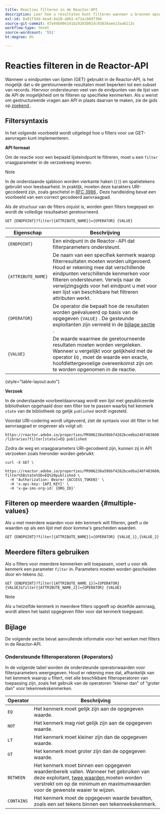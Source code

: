 ```yaml
---
title: Reacties filteren in de Reactor-API
description: Leer hoe u resultaten kunt filteren wanneer u bronnen opsomt in de Reactor-API.
exl-id: 8a91f3dd-4ead-4a10-abb1-e71acb0d73b6
source-git-commit: 47a94b00e141b24203b01dc93834aee13aa6113c
workflow-type: tm+mt
source-wordcount: '551'
ht-degree: 0%

---
```


# Reacties filteren in de Reactor-API

Wanneer u eindpunten van lijsten (GET) gebruikt in de Reactor-API, is het mogelijk dat u de geretourneerde resultaten moet beperken tot een subset van records. Hiervoor ondersteunen veel van de eindpunten van de lijst van de API de mogelijkheid om te filteren op specifieke kenmerken. Als u wenst om gestructureerde vragen aan API in plaats daarvan te maken, zie de gids op [ zoekend ](./search.md).

## Filtersyntaxis

In het volgende voorbeeld wordt uitgelegd hoe u filters voor uw GET-aanvragen kunt implementeren.

**API formaat**

Om de reactie voor een bepaald lijsteindpunt te filtreren, moet u een `filter` vraagparameter in de verzoekweg leveren.

>[!NOTE]
>
>In de onderstaande sjabloon worden vierkante haken (`[]`) en spatietekens gebruikt voor leesbaarheid. In praktijk, moeten deze karakters URI-gecodeerd zijn, zoals geschetst in [ RFC 3986 ](https://tools.ietf.org/html/rfc3986). Deze handleiding bevat een voorbeeld van een correct gecodeerd aanvraagpad.
>
>Als de structuur van de filters onjuist is, worden geen filters toegepast en wordt de volledige resultaatset geretourneerd.

```http
GET {ENDPOINT}?filter[{ATTRIBUTE_NAME}]={OPERATOR} {VALUE}
```

| Eigenschap | Beschrijving |
| --- | --- |
| `{ENDPOINT}` | Een eindpunt in de Reactor-API dat filterparameters ondersteunt. |
| `{ATTRIBUTE_NAME}` | De naam van een specifiek kenmerk waarop filterresultaten moeten worden uitgevoerd. Houd er rekening mee dat verschillende eindpunten verschillende kenmerken voor filteren ondersteunen. Verwijs naar de verwijzingsgids voor het eindpunt u met voor een lijst van beschikbare het filtreren attributen werkt. |
| `{OPERATOR}` | De operator die bepaalt hoe de resultaten worden geëvalueerd op basis van de opgegeven `{VALUE}` . De gesteunde exploitanten zijn vermeld in de [ bijlage sectie ](#supported-operators). |
| `{VALUE}` | De waarde waarmee de geretourneerde resultaten moeten worden vergeleken. Wanneer u vergelijkt voor gelijkheid met de operator `EQ` , moet de waarde een exacte, hoofdlettergevoelige overeenkomst zijn om te worden opgenomen in de reactie. |

{style="table-layout:auto"}

**Verzoek**

In de onderstaande voorbeeldaanvraag wordt een lijst met gepubliceerde bibliotheken opgehaald door een filter toe te passen waarbij het kenmerk `state` van de bibliotheek op gelijk `published` wordt ingesteld.

Voordat URI-codering wordt uitgevoerd, ziet de syntaxis voor dit filter in het aanvraagpad er ongeveer als volgt uit:

`https://reactor.adobe.io/properties/PR906238a59bbf4262bcedba248f483600/libraries?filter[state]=EQ published`

Zodra de weg en vraagparameters URI-gecodeerd zijn, kunnen zij in API verzoeken zoals hieronder worden gebruikt:

```shell
curl -X GET \
  https://reactor.adobe.io/properties/PR906238a59bbf4262bcedba248f483600/libraries?filter%5Bstate%5D=EQ%20published \
  -H 'Authorization: Bearer {ACCESS_TOKEN}' \
  -H 'x-api-key: {API_KEY}' \
  -H 'x-gw-ims-org-id: {ORG_ID}'
```

## Filteren op meerdere waarden {#multiple-values}

Als u met meerdere waarden voor één kenmerk wilt filteren, geeft u de waarden op als een lijst met door komma&#39;s gescheiden waarden.

```http
GET {ENDPOINT}?filter[{ATTRIBUTE_NAME}]={OPERATOR} {VALUE_1},{VALUE_2}
```

## Meerdere filters gebruiken

Als u filters voor meerdere kenmerken wilt toepassen, voert u voor elk kenmerk een parameter `filter` in. Parameters moeten worden gescheiden door en-tekens (`&`).

```http
GET {ENDPOINT}?filter[{ATTRIBUTE_NAME_1}]={OPERATOR} {VALUE}&filter[{ATTRIBUTE_NAME_2}]={OPERATOR} {VALUE}
```

>[!NOTE]
>
>Als u hetzelfde kenmerk in meerdere filters opgeeft op dezelfde aanvraag, wordt alleen het laatst opgegeven filter voor dat kenmerk toegepast.

## Bijlage

De volgende sectie bevat aanvullende informatie voor het werken met filters in de Reactor-API.

### Ondersteunde filteroperatoren {#operators}

In de volgende tabel worden de ondersteunde operatorwaarden voor filterparameters weergegeven. Houd er rekening mee dat, afhankelijk van het kenmerk waarop u filtert, niet alle beschikbare filteroperatoren van toepassing zijn, zoals het gebruik van de operatoren &quot;kleiner dan&quot; of &quot;groter dan&quot; voor tekenreekskenmerken.

| Operator | Beschrijving |
| --- | --- |
| `EQ` | Het kenmerk moet gelijk zijn aan de opgegeven waarde. |
| `NOT` | Het kenmerk mag niet gelijk zijn aan de opgegeven waarde. |
| `LT` | Het kenmerk moet kleiner zijn dan de opgegeven waarde. |
| `GT` | Het kenmerk moet groter zijn dan de opgegeven waarde. |
| `BETWEEN` | Het kenmerk moet binnen een opgegeven waardenbereik vallen. Wanneer het gebruiken van deze exploitant, [ twee waarden ](#multiple-values) moeten worden verstrekt om op de minimum en maximumwaarden voor de gewenste waaier te wijzen. |
| `CONTAINS` | Het kenmerk moet de opgegeven waarde bevatten, zoals een set tekens binnen een tekenreekskenmerk. |

